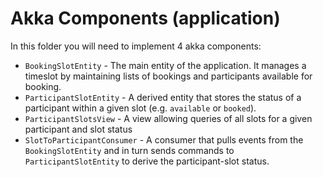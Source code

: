 # Akka Components (application)
In this folder you will need to implement 4 akka components:

* `BookingSlotEntity` - The main entity of the application. It manages a timeslot by maintaining lists of bookings and participants available for booking.
* `ParticipantSlotEntity` - A derived entity that stores the status of a participant within a given slot (e.g. `available` or `booked`).
* `ParticipantSlotsView` - A view allowing queries of all slots for a given participant and slot status
* `SlotToParticipantConsumer` - A consumer that pulls events from the `BookingSlotEntity` and in turn sends commands to `ParticipantSlotEntity` to derive the participant-slot status.
